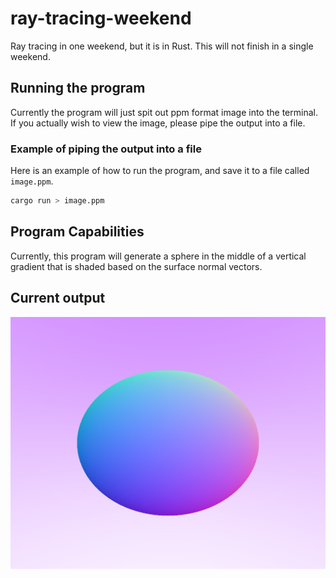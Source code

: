# ray-tracing-weekend

Ray tracing in one weekend, but it is in Rust. This will not finish in a single weekend.

## Running the program

Currently the program will just spit out ppm format image into the terminal. If
you actually wish to view the image, please pipe the output into a file.

### Example of piping the output into a file

Here is an example of how to run the program, and save it to a file called `image.ppm`.

```bash
cargo run > image.ppm
```

## Program Capabilities

Currently, this program will generate a sphere in the middle of a vertical
gradient that is shaded based on the surface normal vectors.

## Current output

![Current program image output](./image.jpeg)
